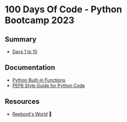 # 100 Days Of Code - Python Bootcamp 2023

## Summary

- [Days 1 to 10](./days_001_010/days_001_010.md)

## Documentation

- [Python Built-in Functions](https://docs.python.org/3/library/functions.html)
- [PEP8 Style Guide for Python Code](https://peps.python.org/pep-0008/)

## Resources

- [Reebord's World](https://reeborg.ca/index_en.html) 🤖

